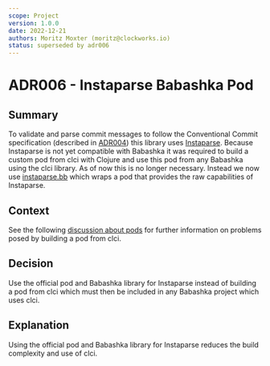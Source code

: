 ```yaml
---
scope: Project
version: 1.0.0
date: 2022-12-21
authors: Moritz Moxter (moritz@clockworks.io)
status: superseded by adr006
---
```

# ADR006 - Instaparse Babashka Pod

## Summary

To validate and parse commit messages to follow the Conventional Commit specification (described in [ADR004](./adr004-conventional_commit_linter.md)) this library uses [Instaparse](https://github.com/Engelberg/instaparse). Because Instaparse is not yet compatible with Babashka it was required to build a custom pod from clci with Clojure and use this pod from any Babashka using the clci library. As of now this is no longer necessary. Instead we now use [instaparse.bb](https://github.com/babashka/instaparse.bb) which wraps a pod that provides the raw capabilities of Instaparse.

## Context

See the following [discussion about pods](https://github.com/babashka/babashka/discussions/1462) for further information on problems posed by building a pod from clci.

## Decision

Use the official pod and Babashka library for Instaparse instead of building a pod from clci which must then be included in any Babashka project which uses clci.

## Explanation

Using the official pod and Babashka library for Instaparse reduces the build complexity and use of clci.